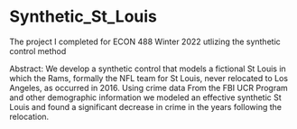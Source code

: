 # Synthetic_St_Louis
The project I completed for ECON 488 Winter 2022 utlizing the synthetic control method

Abstract: 
We develop a synthetic control that models a fictional St Louis 
in which the Rams, formally the NFL team for St Louis, never
relocated to Los Angeles, as occurred in 2016. Using crime data
From the FBI UCR Program and other demographic information 
we modeled an effective synthetic St Louis and found a significant 
decrease in crime in the years following the relocation. 
